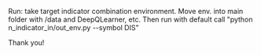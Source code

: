 Run: take target indicator combination environment. Move env. into main folder with /data and DeepQLearner, etc. Then run with default call "python n_indicator_in/out_env.py --symbol DIS"

Thank you!

